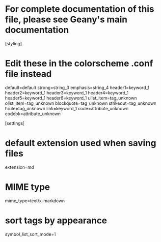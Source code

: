 # For complete documentation of this file, please see Geany's main documentation
[styling]
# Edit these in the colorscheme .conf file instead
default=default
strong=string_3
emphasis=string_4
header1=keyword_1
header2=keyword_1
header3=keyword_1
header4=keyword_1
header5=keyword_1
header6=keyword_1
ulist_item=tag_unknown
olist_item=tag_unknown
blockquote=tag_unknown
strikeout=tag_unknown
hrule=tag_unknown
link=keyword_1
code=attribute_unknown
codebk=attribute_unknown

[settings]
# default extension used when saving files
extension=md

# MIME type
mime_type=text/x-markdown

# sort tags by appearance
symbol_list_sort_mode=1


